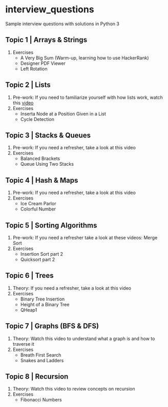 # interview_questions
Sample interview questions with solutions in Python 3

## Topic 1 | Arrays & Strings
1. Exercises
    - A Very Big Sum (Warm-up, learning how to use HackerRank)
    - Designer PDF Viewer
    - Left Rotation
## Topic 2 | Lists
1. Pre-work: If you need to familiarize yourself with how lists work, watch this [video](https://www.youtube.com/watch?v=njTh_OwMljA])
2. Exercises
    - Inserta Node at a Position Given in a List
    - Cycle Detection
## Topic 3 | Stacks & Queues
1. Pre-work: If you need a refresher, take a look at this video 
2. Exercises
    - Balanced Brackets
    - Queue Using Two Stacks
## Topic 4 | Hash & Maps
1. Pre-work: If you need a refresher, take a look at this video
2. Exercises
    - Ice Cream Parlor
    - Colorful Number
## Topic 5 | Sorting Algorithms
1. Pre-work: If you need a refresher take a look at these videos: Merge Sort
2. Exercises
    - Insertion Sort part 2 
    - Quicksort part 2
## Topic 6 | Trees
1. Theory: If you need a refresher, take a look at this video 
2. Exercises
    - Binary Tree Insertion
    - Height of a Binary Tree
    - QHeap1
## Topic 7 | Graphs (BFS & DFS)
1. Theory: Watch this video to understand what a graph is and how to traverse it
2. Exercises
    - Breath First Search
    - Snakes and Ladders
## Topic 8 | Recursion
1. Theory: Watch this video to review concepts on recursion
2. Exercises
    - Fibonacci Numbers
